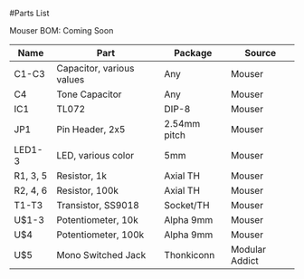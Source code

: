 #Parts List

Mouser BOM: Coming Soon

| Name | Part | Package | Source |
| --- | --- | --- | --- |
| C1-C3 | Capacitor, various values | Any | Mouser |
| C4 | Tone Capacitor | Any | Mouser |
| IC1 | TL072 | DIP-8 | Mouser |
| JP1 | Pin Header, 2x5 | 2.54mm pitch | Mouser |
| LED1-3 | LED, various color | 5mm | Mouser |
| R1, 3, 5 | Resistor, 1k | Axial TH | Mouser |
| R2, 4, 6 | Resistor, 100k | Axial TH | Mouser |
| T1-T3 | Transistor, SS9018 | Socket/TH | Mouser |
| U$1-3 | Potentiometer, 10k | Alpha 9mm | Mouser |
| U$4 | Potentiometer, 100k | Alpha 9mm | Mouser |
| U$5 | Mono Switched Jack | Thonkiconn | Modular Addict |